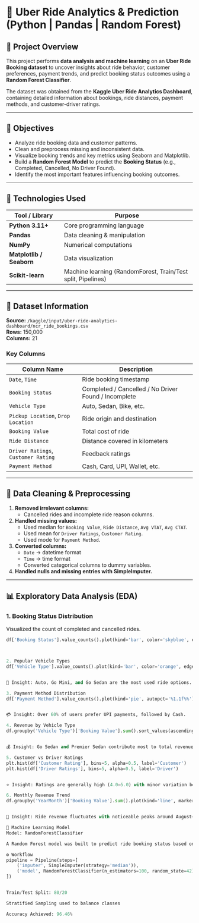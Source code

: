 # 🚖 Uber Ride Analytics & Prediction (Python | Pandas | Random Forest)

## 📘 Project Overview
This project performs **data analysis and machine learning** on an **Uber Ride Booking dataset** to uncover insights about ride behavior, customer preferences, payment trends, and predict booking status outcomes using a **Random Forest Classifier**.

The dataset was obtained from the **Kaggle Uber Ride Analytics Dashboard**, containing detailed information about bookings, ride distances, payment methods, and customer-driver ratings.

---

## 🧠 Objectives
- Analyze ride booking data and customer patterns.
- Clean and preprocess missing and inconsistent data.
- Visualize booking trends and key metrics using Seaborn and Matplotlib.
- Build a **Random Forest Model** to predict the **Booking Status** (e.g., Completed, Cancelled, No Driver Found).
- Identify the most important features influencing booking outcomes.

---

## 🧰 Technologies Used
| Tool / Library | Purpose |
|----------------|----------|
| **Python 3.11+** | Core programming language |
| **Pandas** | Data cleaning & manipulation |
| **NumPy** | Numerical computations |
| **Matplotlib / Seaborn** | Data visualization |
| **Scikit-learn** | Machine learning (RandomForest, Train/Test split, Pipelines) |

---

## 📂 Dataset Information
**Source:** `/kaggle/input/uber-ride-analytics-dashboard/ncr_ride_bookings.csv`  
**Rows:** 150,000  
**Columns:** 21  

### Key Columns
| Column Name | Description |
|--------------|-------------|
| `Date`, `Time` | Ride booking timestamp |
| `Booking Status` | Completed / Cancelled / No Driver Found / Incomplete |
| `Vehicle Type` | Auto, Sedan, Bike, etc. |
| `Pickup Location`, `Drop Location` | Ride origin and destination |
| `Booking Value` | Total cost of ride |
| `Ride Distance` | Distance covered in kilometers |
| `Driver Ratings`, `Customer Rating` | Feedback ratings |
| `Payment Method` | Cash, Card, UPI, Wallet, etc. |

---

## 🧹 Data Cleaning & Preprocessing
1. **Removed irrelevant columns:**
   - Cancelled rides and incomplete ride reason columns.
2. **Handled missing values:**
   - Used median for `Booking Value`, `Ride Distance`, `Avg VTAT`, `Avg CTAT`.
   - Used mean for `Driver Ratings`, `Customer Rating`.
   - Used mode for `Payment Method`.
3. **Converted columns:**
   - `Date` → datetime format  
   - `Time` → time format  
   - Converted categorical columns to dummy variables.
4. **Handled nulls and missing entries with SimpleImputer.**

---

## 📊 Exploratory Data Analysis (EDA)

### 1. **Booking Status Distribution**
Visualized the count of completed and cancelled rides.
```python
df['Booking Status'].value_counts().plot(kind='bar', color='skyblue', edgecolor='black')



2. Popular Vehicle Types
df['Vehicle Type'].value_counts().plot(kind='bar', color='orange', edgecolor='black')


🚗 Insight: Auto, Go Mini, and Go Sedan are the most used ride options.

3. Payment Method Distribution
df['Payment Method'].value_counts().plot(kind='pie', autopct='%1.1f%%')


💳 Insight: Over 60% of users prefer UPI payments, followed by Cash.

4. Revenue by Vehicle Type
df.groupby('Vehicle Type')['Booking Value'].sum().sort_values(ascending=False).plot(kind='bar')


💰 Insight: Go Sedan and Premier Sedan contribute most to total revenue.

5. Customer vs Driver Ratings
plt.hist(df['Customer Rating'], bins=5, alpha=0.5, label='Customer')
plt.hist(df['Driver Ratings'], bins=5, alpha=0.5, label='Driver')


⭐ Insight: Ratings are generally high (4.0–5.0) with minor variation between customers and drivers.

6. Monthly Revenue Trend
df.groupby('YearMonth')['Booking Value'].sum().plot(kind='line', marker='o')


📅 Insight: Ride revenue fluctuates with noticeable peaks around August–November 2024.

🤖 Machine Learning Model
Model: RandomForestClassifier

A Random Forest model was built to predict ride booking status based on features like vehicle type, ride distance, payment method, etc.

⚙️ Workflow
pipeline = Pipeline(steps=[
    ('imputer', SimpleImputer(strategy='median')),
    ('model', RandomForestClassifier(n_estimators=100, random_state=42))
])


Train/Test Split: 80/20

Stratified Sampling used to balance classes

Accuracy Achieved: 96.46%
